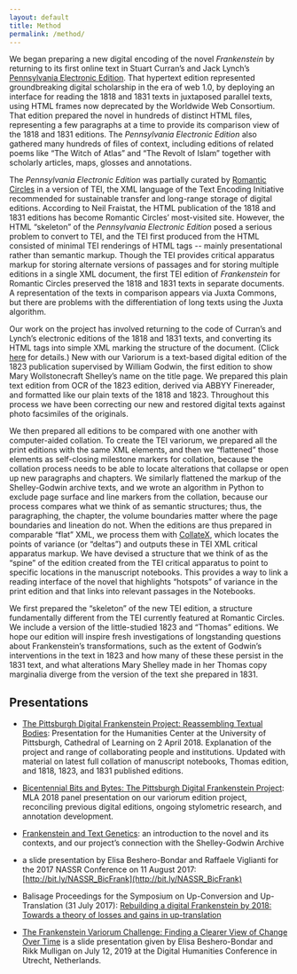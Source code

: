 ```yaml
---
layout: default
title: Method
permalink: /method/
---
```


We began preparing a new digital encoding of the novel *Frankenstein* by returning to its first online text in Stuart Curran’s and Jack Lynch’s [Pennsylvania Electronic Edition](http://knarf.english.upenn.edu/ ). That hypertext edition represented groundbreaking digital scholarship in the era of web 1.0, by deploying an interface for reading the 1818 and 1831 texts in juxtaposed parallel texts, using HTML frames now deprecated by the Worldwide Web Consortium. That edition prepared the novel in hundreds of distinct HTML files, representing a few paragraphs at a time to provide its comparison view of the 1818 and 1831 editions. The *Pennsylvania Electronic Edition* also gathered many hundreds of files of context, including editions of related poems like “The Witch of Atlas” and “The Revolt of Islam” together with scholarly articles, maps, glosses and annotations.

The *Pennsylvania Electronic Edition* was partially curated by [Romantic Circles](https://www.rc.umd.edu/editions/frankenstein) in a version of TEI, the XML language of the Text Encoding Initiative recommended for sustainable transfer and long-range storage of digital editions. According to Neil Fraistat, the HTML publication of the 1818 and 1831 editions has become Romantic Circles’ most-visited site. However, the HTML “skeleton” of the *Pennsylvania Electronic Edition* posed a serious problem to convert to TEI, and the TEI first produced from the HTML consisted of minimal TEI renderings of HTML tags -- mainly presentational rather than semantic markup. Though the TEI provides critical apparatus markup for storing alternate versions of passages and for storing multiple editions in a single XML document, the first TEI edition of *Frankenstein* for Romantic Circles preserved the 1818 and 1831 texts in separate documents. A representation of the texts in comparison appears via Juxta Commons, but there are problems with the differentiation of long texts using the Juxta algorithm.

Our work on the project has involved returning to the code of Curran’s and Lynch’s electronic editions of the 1818 and 1831 texts, and converting its HTML tags into simple XML marking the structure of the document. (Click [here](https://github.com/FrankensteinVariorum/fv-collation/blob/master/docs/1818_full.xml) for details.) New with our Variorum is a text-based digital edition of the 1823 publication supervised by William Godwin, the first edition to show Mary Wollstonecraft Shelley’s name on the title page. We prepared this plain text edition from OCR of the 1823 edition, derived via ABBYY Finereader, and formatted like our plain texts of the 1818 and 1823. Throughout this process we have been correcting our new and restored digital texts against photo facsimiles of the originals.

We then prepared all editions to be compared with one another with computer-aided collation. To create the TEI variorum, we prepared all the print editions with the same XML elements, and then we “flattened” those elements as self-closing milestone markers for collation, because the collation process needs to be able to locate alterations that collapse or open up new paragraphs and chapters. We similarly flattened the markup of the Shelley-Godwin archive texts, and we wrote an algorithm in Python to exclude page surface and line markers from the collation, because our process compares what we think of as semantic structures; thus, the paragraphing, the chapter, the volume boundaries matter where the page boundaries and lineation do not. When the editions are thus prepared in comparable “flat” XML, we process them with [CollateX](http://collatex.net/), which locates the points of variance (or “deltas”) and outputs these in TEI XML critical apparatus markup. We have devised a structure that we think of as the “spine” of the edition created from the TEI critical apparatus to point to specific locations in the manuscript notebooks. This provides a way to link a reading interface of the novel that highlights “hotspots” of variance in the print edition and that links into relevant passages in the Notebooks.

We first prepared the “skeleton” of the new TEI edition, a structure fundamentally different from the TEI currently featured at Romantic Circles. We include a version of the little-studied 1823 and “Thomas” editions. We hope our edition will inspire fresh investigations of longstanding questions about Frankenstein’s transformations, such as the extent of Godwin’s interventions in the text in 1823 and how many of these these persist in the 1831 text, and what alterations Mary Shelley made in her Thomas copy marginalia diverge from the version of the text she prepared in 1831.

## Presentations

* [The Pittsburgh Digital Frankenstein Project: Reassembling Textual Bodies](http://slides.com/elisabeshero-bondar/pghpitt_frankenstein): Presentation for the Humanities Center at the University of Pittsburgh, Cathedral of Learning on 2 April 2018. Explanation of the project and range of collaborating people and institutions. Updated with material on latest full collation of manuscript notebooks, Thomas edition, and 1818, 1823, and 1831 published editions.

* [Bicentennial Bits and Bytes: The Pittsburgh Digital Frankenstein Project](http://slides.com/elisabeshero-bondar/mla_bicentfrank): MLA 2018 panel presentation on our variorum edition project, reconciling previous digital editions, ongoing stylometric research, and annotation development.

* [Frankenstein and Text Genetics](http://bit.ly/FrankenTextGen): an introduction to the novel and its contexts, and our project’s connection with the Shelley-Godwin Archive

* a slide presentation by Elisa Beshero-Bondar and Raffaele Viglianti for the 2017 NASSR Conference on 11 August 2017: [http://bit.ly/NASSR_BicFrank](http://bit.ly/NASSR_BicFrank)

* Balisage Proceedings for the Symposium on Up-Conversion and Up-Translation (31 July 2017): [Rebuilding a digital Frankenstein by 2018: Towards a theory of losses and gains in up-translation](https://www.balisage.net/Proceedings/vol20/html/Beshero-Bondar01/BalisageVol20-Beshero-Bondar01.html)

* [The Frankenstein Variorum Challenge: Finding a Clearer View of Change Over Time](https://slides.com/elisabeshero-bondar/fv_viewchange#/) is a slide presentation given by Elisa Beshero-Bondar and Rikk Mulligan on July 12, 2019 at the Digital Humanities Conference in Utrecht, Netherlands.
